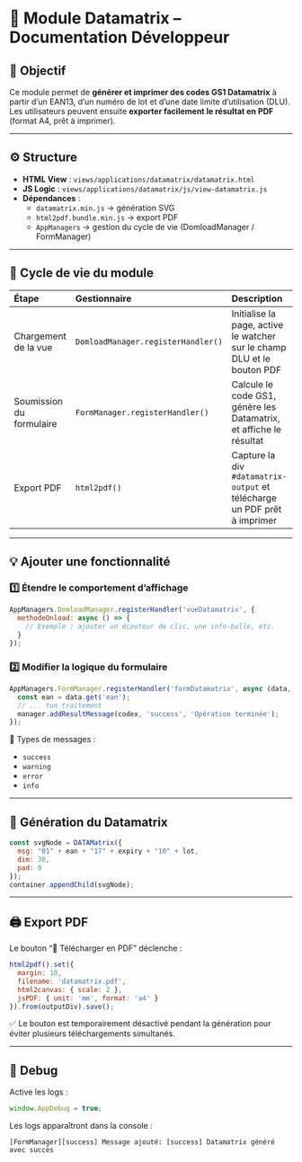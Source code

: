 # 🧩 Module Datamatrix – Documentation Développeur

## 🎯 Objectif
Ce module permet de **générer et imprimer des codes GS1 Datamatrix** à partir d’un EAN13, d’un numéro de lot et d’une date limite d’utilisation (DLU).  
Les utilisateurs peuvent ensuite **exporter facilement le résultat en PDF** (format A4, prêt à imprimer).

---

## ⚙️ Structure
- **HTML View** : `views/applications/datamatrix/datamatrix.html`  
- **JS Logic** : `views/applications/datamatrix/js/view-datamatrix.js`  
- **Dépendances** :
  - `datamatrix.min.js` → génération SVG
  - `html2pdf.bundle.min.js` → export PDF
  - `AppManagers` → gestion du cycle de vie (DomloadManager / FormManager)

---

## 🧠 Cycle de vie du module
| Étape | Gestionnaire | Description |
|:------|:-------------|:------------|
| Chargement de la vue | `DomloadManager.registerHandler()` | Initialise la page, active le watcher sur le champ DLU et le bouton PDF |
| Soumission du formulaire | `FormManager.registerHandler()` | Calcule le code GS1, génère les Datamatrix, et affiche le résultat |
| Export PDF | `html2pdf()` | Capture la div `#datamatrix-output` et télécharge un PDF prêt à imprimer |

---

## 💡 Ajouter une fonctionnalité

### 1️⃣ Étendre le comportement d’affichage
```js
AppManagers.DomloadManager.registerHandler('vueDatamatrix', {
  methodeOnload: async () => {
    // Exemple : ajouter un écouteur de clic, une info-bulle, etc.
  }
});
```

### 2️⃣ Modifier la logique du formulaire
```js
AppManagers.FormManager.registerHandler('formDatamatrix', async (data, form, codex, manager) => {
  const ean = data.get('ean');
  // ... ton traitement
  manager.addResultMessage(codex, 'success', 'Opération terminée');
});
```

📌 Types de messages :
- `success`
- `warning`
- `error`
- `info`

---

## 🧾 Génération du Datamatrix
```js
const svgNode = DATAMatrix({
  msg: "01" + ean + "17" + expiry + "10" + lot,
  dim: 38,
  pad: 0
});
container.appendChild(svgNode);
```

---

## 🖨️ Export PDF
Le bouton “📄 Télécharger en PDF” déclenche :
```js
html2pdf().set({
  margin: 10,
  filename: 'datamatrix.pdf',
  html2canvas: { scale: 2 },
  jsPDF: { unit: 'mm', format: 'a4' }
}).from(outputDiv).save();
```

✅ Le bouton est temporairement désactivé pendant la génération pour éviter plusieurs téléchargements simultanés.

---

## 🧰 Debug
Active les logs :
```js
window.AppDebug = true;
```

Les logs apparaîtront dans la console :
```
[FormManager][success] Message ajouté: [success] Datamatrix généré avec succès
```
